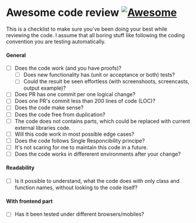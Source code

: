 # Awesome code review [![Awesome](https://cdn.rawgit.com/sindresorhus/awesome/d7305f38d29fed78fa85652e3a63e154dd8e8829/media/badge.svg)](https://github.com/sindresorhus/awesome)

This is a checklist to make sure you've been doing your best while reviewing the code. I assume that all boring stuff like following the coding convention you are testing automatically.

#### General 

- [ ] Does the code work (and you have proofs)?
    - [ ] Does new functionality has (unit or acceptance or both) tests?
    - [ ] Could the result be seen effortless (with screenshoots, screencasts, output example)?
- [ ] Does PR has one commit per one logical change?
- [ ] Does one PR's commit less than 200 lines of code (LOC)?
- [ ] Does the code make sense?
- [ ] Does the code free from duplication?
- [ ] The code does not contains parts, which could be replaced with current external libraries code.
- [ ] Will this code work in most possible edge cases?
- [ ] Does the code follows Single Responcibility principe?
- [ ] It's not scaring for me to maintain this code in a future.
- [ ] Does the code works in differerent environments after your change?

#### Readability

- [ ] Is it possible to understand, what the code does with only class and function names, without looking to the code itself?

#### With frontend part

- [ ] Has it been tested under different browsers/mobiles?
